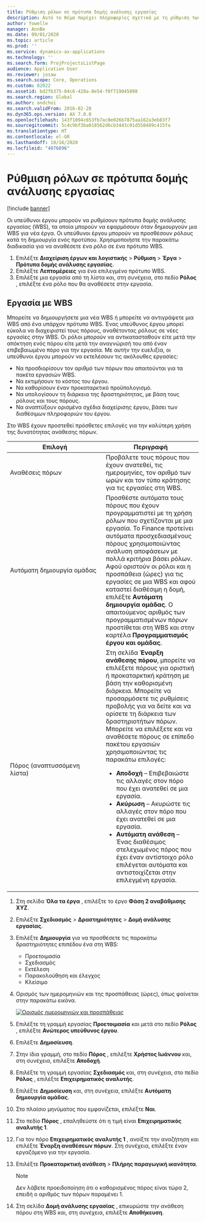```yaml
---
title: Ρύθμιση ρόλων σε πρότυπα δομής ανάλυσης εργασίας
description: Αυτό το θέμα παρέχει πληροφορίες σχετικά με τη ρύθμιση των πληροφοριών ρόλων σχετικά με τα πρότυπα δομής ανάλυσης εργασίας.
author: Yowelle
manager: AnnBe
ms.date: 09/01/2020
ms.topic: article
ms.prod: ''
ms.service: dynamics-ax-applications
ms.technology: ''
ms.search.form: ProjProjectsListPage
audience: Application User
ms.reviewer: josaw
ms.search.scope: Core, Operations
ms.custom: 82022
ms.assetid: bd2fb375-84c6-428a-8e54-f0f719045898
ms.search.region: Global
ms.author: andchoi
ms.search.validFrom: 2016-02-28
ms.dyn365.ops.version: AX 7.0.0
ms.openlocfilehash: 143f1094c653fb7ac0e026b7875aa162a3eb83f7
ms.sourcegitcommit: 5c4c9bf3ba018562d6cb3443c01d550489c415fa
ms.translationtype: HT
ms.contentlocale: el-GR
ms.lasthandoff: 10/16/2020
ms.locfileid: "4076896"
---
```

# <a name="set-up-roles-on-work-breakdown-structure-templates"></a>Ρύθμιση ρόλων σε πρότυπα δομής ανάλυσης εργασίας

[!include [banner](../includes/banner.md)]

Οι υπεύθυνοι έργου μπορούν να ρυθμίσουν πρότυπα δομής ανάλυσης εργασίας (WBS), τα οποία μπορούν να εφαρμόσουν όταν δημιουργούν μια WBS για νέα έργα. Οι υπεύθυνοι έργου μπορούν να προσθέσουν ρόλους κατά τη δημιουργία ενός προτύπου. Χρησιμοποιήστε την παρακάτω διαδικασία για να αναθέσετε ένα ρόλο σε ένα πρότυπο WBS.

1. Επιλέξτε **Διαχείριση έργων και λογιστικής** > **Ρύθμιση** > **Έργα** > **Πρότυπα δομής ανάλυσης εργασίας**.
2. Επιλέξτε **Λεπτομέρειες** για ένα επιλεγμένο πρότυπο WBS.
3. Επιλέξτε μια εργασία από τη λίστα και, στη συνέχεια, στο πεδίο **Ρόλος** , επιλέξτε ένα ρόλο που θα αναθέσετε στην εργασία.

## <a name="work-with-a-wbs"></a>Εργασία με WBS

Μπορείτε να δημιουργήσετε μια νέα WBS ή μπορείτε να αντιγράψετε μια WBS από ένα υπάρχον πρότυπο WBS. Ένας υπεύθυνος έργου μπορεί εύκολα να διαχειριστεί τους πόρους, αναθέτοντας ρόλους σε νέες εργασίες στην WBS. Οι ρόλοι μπορούν να αντικατασταθούν είτε μετά την απόκτηση ενός πόρου είτε μετά την αναγνώρισή του από έναν επιβεβαιωμένο πόρο για την εργασία. Με αυτήν την ευελιξία, οι υπεύθυνοι έργου μπορούν να εκτελέσουν τις ακόλουθες εργασίες:

- Να προσδιορίσουν τον αριθμό των πόρων που απαιτούνται για τα πακέτα εργασιών WBS.
- Να εκτιμήσουν το κόστος του έργου.
- Να καθορίσουν έναν προκαταρκτικό προϋπολογισμό.
- Να υπολογίσουν τη διάρκεια της δραστηριότητας, με βάση τους ρόλους και τους πόρους.
- Να αναπτύξουν ορισμένα σχέδια διαχείρισης έργου, βάσει των διαθέσιμων πληροφοριών του έργου.

Στο WBS έχουν προστεθεί πρόσθετες επιλογές για την καλύτερη χρήση της δυνατότητας ανάθεσης πόρων.

<table>
<colgroup>
<col width="50%" />
<col width="50%" />
</colgroup>
<thead>
<tr class="header">
<th>Επιλογή</th>
<th>Περιγραφή</th>
</tr>
</thead>
<tbody>
<tr class="odd">
<td>Αναθέσεις πόρων</td>
<td>Προβάλετε τους πόρους που έχουν ανατεθεί, τις ημερομηνίες, τον αριθμό των ωρών και τον τύπο κράτησης για τις εργασίες στη WBS.</td>
</tr>
<tr class="even">
<td>Αυτόματη δημιουργία ομάδας</td>
<td>Προσθέστε αυτόματα τους πόρους που έχουν προγραμματιστεί με τη χρήση ρόλων που σχετίζονται με μια εργασία. Το Finance προτείνει αυτόματα προσχεδιασμένους πόρους χρησιμοποιώντας ανάλυση αποφάσεων με πολλά κριτήρια βάσει ρόλων. Αφού οριστούν οι ρόλοι και η προσπάθεια (ώρες) για τις εργασίες σε μια WBS και αφού καταστεί διαθέσιμη η δομή, επιλέξτε <strong>Αυτόματη δημιουργία ομάδας</strong>. Ο απαιτούμενος αριθμός των προγραμματισμένων πόρων προστίθεται στη WBS και στην καρτέλα <strong>Προγραμματισμός έργου και ομάδας</strong>.</td>
</tr>
<tr class="odd">
<td>Πόρος (αναπτυσσόμενη λίστα)</td>
<td>Στη σελίδα <strong>Έναρξη ανάθεσης πόρου</strong>, μπορείτε να επιλέξετε πόρους για οριστική ή προκαταρκτική κράτηση με βάση την καθορισμένη διάρκεια. Μπορείτε να προσαρμόσετε τις ρυθμίσεις προβολής για να δείτε και να ορίσετε τη διάρκεια των δραστηριοτήτων πόρων. Μπορείτε να επιλέξετε και να αναθέσετε πόρους σε επίπεδο πακέτου εργασιών χρησιμοποιώντας τις παρακάτω επιλογές:
<ul>
<li><strong>Αποδοχή</strong> – Επιβεβαιώστε τις αλλαγές στον πόρο που έχει ανατεθεί σε μια εργασία.</li>
<li><strong>Ακύρωση</strong> – Ακυρώστε τις αλλαγές στον πόρο που έχει ανατεθεί σε μια εργασία.</li>
<li><strong>Αυτόματη ανάθεση</strong> – Ένας διαθέσιμος στελεχωμένος πόρος που έχει έναν αντίστοιχο ρόλο επιλέγεται αυτόματα και αντιστοιχίζεται στην επιλεγμένη εργασία.</li>
</ul></td>
</tr>
</tbody>
</table>

1. Στη σελίδα **Όλα τα έργα** , επιλέξτε το έργο **Φάση 2 αναβάθμισης XYZ**.
2. Επιλέξτε **Σχεδιασμός** > **Δραστηριότητες** > **Δομή ανάλυσης εργασίας**.
3. Επιλέξτε **Δημιουργία** για να προσθέσετε τις παρακάτω δραστηριότητες επιπέδου ένα στη WBS:

    - Προετοιμασία
    - Σχεδιασμός
    - Εκτέλεση
    - Παρακολούθηση και έλεγχος
    - Κλείσιμο 

4. Ορισμός των ημερομηνιών και της προσπάθειας (ώρες), όπως φαίνεται στην παρακάτω εικόνα.

    [![Ορισμός ημερομηνιών και προσπάθειας](./media/projectresourcing10.jpg)](./media/projectresourcing10.jpg)

5. Επιλέξτε τη γραμμή εργασίας **Προετοιμασία** και μετά στο πεδίο **Ρόλος** , επιλέξτε **Ανώτερος υπεύθυνος έργου**.
6. Επιλέξτε **Δημοσίευση**.
7. Στην ίδια γραμμή, στο πεδίο **Πόρος** , επιλέξτε **Χρήστος Ιωάννου** και, στη συνέχεια, επιλέξτε **Αποδοχή**.
8. Επιλέξτε τη γραμμή εργασίας **Σχεδιασμός** και, στη συνέχεια, στο πεδίο **Ρόλος** , επιλέξτε **Επιχειρηματικός αναλυτής**.
9. Επιλέξτε **Δημοσίευση** και, στη συνέχεια, επιλέξτε **Αυτόματη δημιουργία ομάδας**.
10. Στο πλαίσιο μηνύματος που εμφανίζεται, επιλέξτε **Ναι**.
11. Στο πεδίο **Πόρος** , επαληθεύστε ότι η τιμή είναι **Επιχειρηματικός αναλυτής 1**.
12. Για τον πόρο **Επιχειρηματικός αναλυτής 1** , ανοίξτε την αναζήτηση και επιλέξτε **Έναρξη αναθέσεων πόρων**. Στη συνέχεια, επιλέξτε έναν εργαζόμενο για την εργασία.
13. Επιλέξτε **Προκαταρκτική ανάθεση** &gt; **Πλήρης παραγωγική ικανότητα**.

    > [!NOTE] 
    > Δεν λάβετε προειδοποίηση ότι ο καθορισμένος πόρος είναι τώρα 2, επειδή ο αριθμός των πόρων παραμένει 1.

14. Στη σελίδα **Δομή ανάλυσης εργασίας** , επικυρώστε την ανάθεση πόρου στη WBS και, στη συνέχεια, επιλέξτε **Αποθήκευση**.
